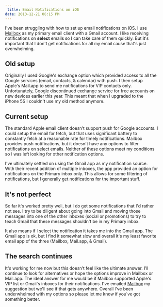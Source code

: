 ```yaml
---
 title: Email Notifications on iOS
date: 2013-12-21 06:15 PM
---
```


I've been struggling with how to set up email notifications on iOS. I use [Mailbox](https://itunes.apple.com/us/app/mailbox/id576502633?mt=8&at=10lqks) as my primary email client with a Gmail account. I like receiving notifications on **select** emails so I can take care of them quickly. But it's important that I don't get notifications for all my email cause that's just overwhelming.

## Old setup
Originally I used Google's exchange option which provided access to all the Google services (email, contacts, & calendar) with push. I then setup Apple's Mail.app to send me notifications for VIP contacts only. Unfortunately, Google discontinued exchange service for free accounts on new devices earlier this year. This meant that when I upgraded to the iPhone 5S I couldn't use my old method anymore.

## Current setup
The standard Apple email client doesn't support push for Google accounts. I could setup the email for fetch, but that uses significant battery to constantly fetch at a reasonable rate for timely notifications.  Mailbox provides push notifications, but it doesn't have any options to filter notifications on select emails. Neither of these options meet my conditions so I was left looking for other notification options.

I've ultimately settled on using the Gmail app as my notification source.  With their recent addition of multiple inboxes, the app provided an option for notifications on the Primary inbox only. This allows for some filtering of notifications, but I generally get notifications for the important stuff.

## It's not perfect
So far it's worked pretty well, but I do get some notifications that I'd rather not see. I try to be diligent about going into Gmail and moving those messages into one of the other inboxes (social or promotions) to try to teach Gmail that these messages shouldn't be in my Primary inbox.

It also means if I select the notification it takes me into the Gmail app. The Gmail app is ok, but I find it somewhat slow and overall it's my least favorite email app of the three (Mailbox, Mail.app, & Gmail).

## The search continues
It's working for me now but this doesn't feel like the ultimate answer. I'll continue to look for alternatives or hope the options improve in Mailbox or Mail.app. The ideal answer for me would be if Mailbox supported Apple's VIP list or Gmail's inboxes for their notifications. I've emailed [Mailbox](https://itunes.apple.com/us/app/mailbox/id576502633?mt=8&at=10lqks) my suggestion but we'll see if that gets anywhere. Overall I've been underwhelmed with my options so please let me know if you've got something better.

